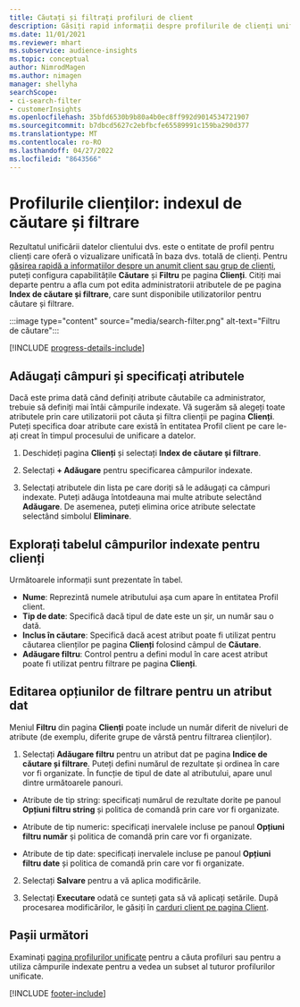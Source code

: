 ```yaml
---
title: Căutați și filtrați profiluri de client
description: Găsiți rapid informații despre profilurile de clienți unificate și filtrați pentru atributele specificate.
ms.date: 11/01/2021
ms.reviewer: mhart
ms.subservice: audience-insights
ms.topic: conceptual
author: NimrodMagen
ms.author: nimagen
manager: shellyha
searchScope:
- ci-search-filter
- customerInsights
ms.openlocfilehash: 35bfd6530b9b80a4b0ec8ff992d9014534721907
ms.sourcegitcommit: b7dbcd5627c2ebfbcfe65589991c159ba290d377
ms.translationtype: MT
ms.contentlocale: ro-RO
ms.lasthandoff: 04/27/2022
ms.locfileid: "8643566"
---
```

# <a name="customer-profiles-search--filter-index"></a>Profilurile clienților: indexul de căutare și filtrare

Rezultatul unificării datelor clientului dvs. este o entitate de profil pentru clienți care oferă o vizualizare unificată în baza dvs. totală de clienți. Pentru [găsirea rapidă a informațiilor despre un anumit client sau grup de clienți](customer-profiles.md), puteți configura capabilitățile **Căutare** și **Filtru** pe pagina **Clienți**. Citiți mai departe pentru a afla cum pot edita administratorii atributele de pe pagina **Index de căutare și filtrare**, care sunt disponibile utilizatorilor pentru căutare și filtrare.

   :::image type="content" source="media/search-filter.png" alt-text="Filtru de căutare":::

[!INCLUDE [progress-details-include](includes/progress-details-pane.md)]

## <a name="add-fields-and-specify-attributes"></a>Adăugați câmpuri și specificați atributele

Dacă este prima dată când definiți atribute căutabile ca administrator, trebuie să definiți mai întâi câmpurile indexate. Vă sugerăm să alegeți toate atributele prin care utilizatorii pot căuta și filtra clienții pe pagina **Clienți**. Puteți specifica doar atribute care există în entitatea Profil client pe care le-ați creat în timpul procesului de unificare a datelor.

1. Deschideți pagina **Clienți** și selectați **Index de căutare și filtrare**.

2. Selectați **+ Adăugare** pentru specificarea câmpurilor indexate.

3. Selectați atributele din lista pe care doriți să le adăugați ca câmpuri indexate. Puteți adăuga întotdeauna mai multe atribute selectând **Adăugare**. De asemenea, puteți elimina orice atribute selectate selectând simbolul **Eliminare**.

## <a name="explore-the-indexed-customer-fields-table"></a>Explorați tabelul câmpurilor indexate pentru clienți

Următoarele informații sunt prezentate în tabel.

- **Nume**: Reprezintă numele atributului așa cum apare în entitatea Profil client.
- **Tip de date**: Specifică dacă tipul de date este un șir, un număr sau o dată.
- **Inclus în căutare**: Specifică dacă acest atribut poate fi utilizat pentru căutarea clienților pe pagina **Clienți** folosind câmpul de **Căutare**.
- **Adăugare filtru**: Control pentru a defini modul în care acest atribut poate fi utilizat pentru filtrare pe pagina **Clienți**.

## <a name="editing-filtering-options-for-a-given-attribute"></a>Editarea opțiunilor de filtrare pentru un atribut dat

Meniul **Filtru** din pagina **Clienți** poate include un număr diferit de niveluri de atribute (de exemplu, diferite grupe de vârstă pentru filtrarea clienților).

1. Selectați **Adăugare filtru** pentru un atribut dat pe pagina **Indice de căutare și filtrare**. Puteți defini numărul de rezultate și ordinea în care vor fi organizate. În funcție de tipul de date al atributului, apare unul dintre următoarele panouri.

- Atribute de tip string: specificați numărul de rezultate dorite pe panoul **Opțiuni filtru string** și politica de comandă prin care vor fi organizate.

- Atribute de tip numeric: specificați inervalele incluse pe panoul **Opțiuni filtru număr** și politica de comandă prin care vor fi organizate.

- Atribute de tip date: specificați inervalele incluse pe panoul **Opțiuni filtru date** și politica de comandă prin care vor fi organizate.

2. Selectați **Salvare** pentru a vă aplica modificările.

3. Selectați **Executare** odată ce sunteți gata să vă aplicați setările. După procesarea modificărilor, le găsiți în [carduri client pe pagina Client](customer-profiles.md). 

## <a name="next-steps"></a>Pașii următori

Examinați [pagina profilurilor unificate](customer-profiles.md) pentru a căuta profiluri sau pentru a utiliza câmpurile indexate pentru a vedea un subset al tuturor profilurilor unificate.


[!INCLUDE [footer-include](includes/footer-banner.md)]
